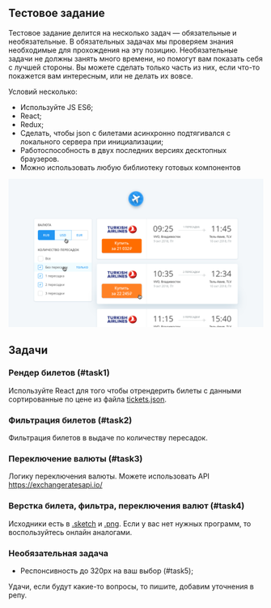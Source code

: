 ## Тестовое задание
 
Тестовое задание делится на несколько задач — обязательные и необязательные. В обязательных задачах мы проверяем знания необходимые для прохождения на эту позицию.
Необязательные задачи не должны занять много времени, но помогут вам показать себя с лучшей стороны. Вы можете сделать только часть из них, если что-то покажется вам интересным, или не делать их вовсе.

Условий несколько:
- Используйте JS ES6;
- React;
- Redux;
- Сделать, чтобы json с билетами асинхронно подтягивался с локального сервера при инициализации;
- Работоспособность в двух последних версиях десктопных браузеров.
- Можно использовать любую библиотеку готовых компонентов

![](search_preview.png?raw=true "")

## Задачи
### Рендер билетов (#task1)
Используйте React для того чтобы отрендерить билеты с данными сортированные по цене из файла [tickets.json](./tickets.json).

### Фильтрация билетов (#task2)
Фильтрация билетов в выдаче по количеству пересадок.

### Переключение валюты (#task3)
Логику переключения валюты. Можете использовать API https://exchangeratesapi.io/

### Верстка билета, фильтра, переключения валют (#task4)
Исходники есть в [.sketch](./search.sketch) и [.png](./search.png). Если у вас нет нужных программ, то воспользуйтесь онлайн аналогами.

### Необязательная задача
* Респонсивность до 320px на ваш выбор (#task5);

Удачи, если будут какие-то вопросы, то пишите, добавим уточнения в репу.
